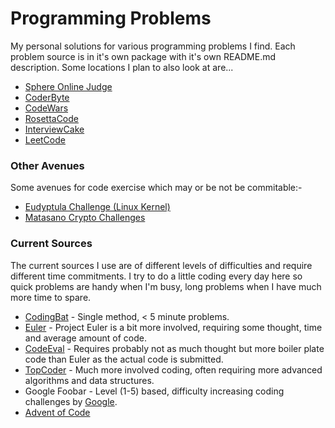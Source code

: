 # Programming Problems

My personal solutions for various programming problems I find.  Each problem source is in it's own package with it's own README.md description.  Some locations I plan to also look at are...

 - [Sphere Online Judge](http://www.spoj.com)
 - [CoderByte](http://coderbyte.com)
 - [CodeWars](http://www.codewars.com/?language=java)
 - [RosettaCode](http://rosettacode.org/wiki/Rosetta_Code)
 - [InterviewCake](https://www.interviewcake.com/question/stock-price)
 - [LeetCode](https://leetcode.com)


### Other Avenues
 Some avenues for code exercise which may or be not be commitable:-
 
 - [Eudyptula Challenge (Linux Kernel)](http://eudyptula-challenge.org/)
 - [Matasano Crypto Challenges](http://www.matasano.com/articles/crypto-challenges/)

### Current Sources

 The current sources I use are of different levels of difficulties and require different time commitments.  I try to do a little coding every day here so quick problems are handy when I'm busy, long problems when I have much more time to spare.
 - [CodingBat](https://github.com/rossdrew/programmingproblems/tree/master/src/main/java/com/rox/prob/codingbat) - Single method, < 5 minute problems.
 - [Euler](https://github.com/rossdrew/programmingproblems/tree/master/src/main/java/com/rox/prob/euler) - Project Euler is a bit more involved, requiring some thought, time and average amount of code.
 - [CodeEval](https://github.com/rossdrew/programmingproblems/tree/master/src/main/java/com/rox/prob/codeeval) - Requires probably not as much thought but more boiler plate code than Euler as the actual code is submitted.
 - [TopCoder](https://github.com/rossdrew/programmingproblems/tree/master/src/main/java/com/rox/prob/topcoder) - Much more involved coding, often requiring more advanced algorithms and data structures.
 - Google Foobar - Level (1-5) based, difficulty increasing coding challenges by [Google](http://www.google.com/).
 - [Advent of Code](https://adventofcode.com)  